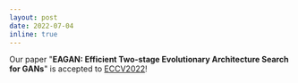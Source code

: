 ```yaml
---
layout: post
date: 2022-07-04
inline: true
---
```


Our paper "**EAGAN: Efficient Two-stage Evolutionary Architecture Search for GANs**" is accepted to <ins>ECCV2022</ins>!